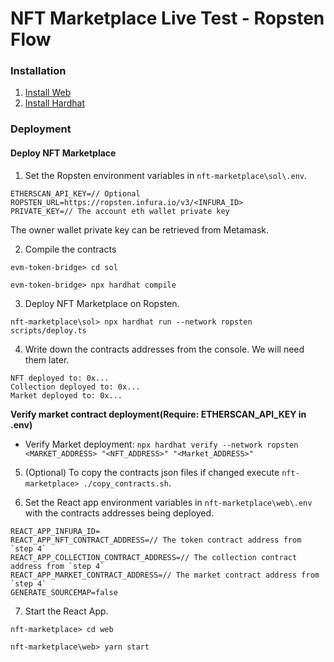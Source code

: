 # NFT Marketplace Live Test - Ropsten Flow

### Installation

1. [Install Web](web/README.md#Installation)
2. [Install Hardhat](sol/README.md#Installation)

### Deployment

#### Deploy NFT Marketplace
1. Set the Ropsten environment variables in `nft-marketplace\sol\.env`.
            
```Example
ETHERSCAN_API_KEY=// Optional
ROPSTEN_URL=https://ropsten.infura.io/v3/<INFURA_ID>
PRIVATE_KEY=// The account eth wallet private key
```

The owner wallet private key can be retrieved from Metamask.

2. Compile the contracts

`evm-token-bridge> cd sol`
   
`evm-token-bridge> npx hardhat compile`

3. Deploy NFT Marketplace on Ropsten.
            
`nft-marketplace\sol> npx hardhat run --network ropsten scripts/deploy.ts`

4. Write down the contracts addresses from the console. We will need them later.
```
NFT deployed to: 0x...
Collection deployed to: 0x...
Market deployed to: 0x...
```

**Verify market contract deployment(Require: ETHERSCAN_API_KEY in .env)**
- Verify Market deployment: `npx hardhat verify --network ropsten <MARKET_ADDRESS> "<NFT_ADDRESS>" "<Market_ADDRESS>"`

5. (Optional) To copy the contracts json files if changed execute `nft-marketplace> ./copy_contracts.sh`.

6. Set the React app environment variables in `nft-marketplace\web\.env` with the contracts addresses being deployed.
            
```Example
REACT_APP_INFURA_ID=
REACT_APP_NFT_CONTRACT_ADDRESS=// The token contract address from `step 4`
REACT_APP_COLLECTION_CONTRACT_ADDRESS=// The collection contract address from `step 4`
REACT_APP_MARKET_CONTRACT_ADDRESS=// The market contract address from `step 4`
GENERATE_SOURCEMAP=false
```

7. Start the React App.
            
`nft-marketplace> cd web`

`nft-marketplace\web> yarn start`
